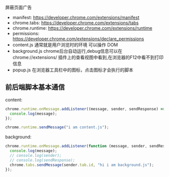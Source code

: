 屏蔽页面广告

- manifest: https://developer.chrome.com/extensions/manifest
- chrome.tabs: https://developer.chrome.com/extensions/tabs
- chrome.runtime: https://developer.chrome.com/extensions/runtime
- permissions: https://developer.chrome.com/extensions/declare_permissions
- content.js 通常就是用户浏览时的环境 可以操作 DOM
- background.js chrome后台自动运行,debug信息可以在 chrome://extensions/ 插件上的查看视图中看到,在浏览器的F12中看不到打印信息
- popup.js 在浏览器工具栏中的图标，点击图标才会执行的脚本


## 前后端脚本基本通信

content:
```js
chrome.runtime.onMessage.addListener((message, sender, sendResponse) => {
  console.log(message);
});

chrome.runtime.sendMessage("i am content.js");
```

background:
```js
chrome.runtime.onMessage.addListener(function (message, sender, sendResponse) {
  console.log(message);
  // console.log(sender);
  // console.log(sendResponse);
  chrome.tabs.sendMessage(sender.tab.id, "hi i am background.js");
});
```